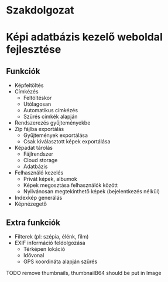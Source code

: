 # Szakdolgozat

# Képi adatbázis kezelő weboldal fejlesztése
## Funkciók
- Képfeltöltés
- Címkézés
  - Feltöltéskor
  - Utólagosan
  - Automatikus címkézés
  - Szűrés címkék alapján
- Rendszerezés gyűjteményekbe
- Zip fájlba exportálás
  - Gyűjtemények exportálása
  - Csak kiválasztott képek exportálása
- Képadat tárolás
  - Fájlrendszer
  - Cloud storage
  - Adatbázis
- Felhasználó kezelés
  - Privát képek, albumok
  - Képek megosztása felhasználók között
  - Nyilvánosan megtekinthető képek (bejelentkezés nélkül)
- Indexkép generálás
- Képnézegető
## Extra funkciók
- Filterek (pl: szépia, élénk, film)
- EXIF információ feldolgozása
  - Térképen lokáció
  - Idővonal
  - GPS koordináta alapján szűrés


TODO remove thumbnails, thumbnailB64 should be put in Image
